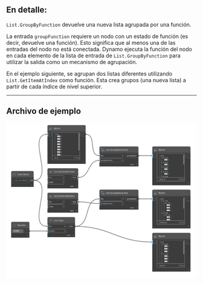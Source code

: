 ## En detalle:
`List.GroupByFunction` devuelve una nueva lista agrupada por una función.

La entrada `groupFunction` requiere un nodo con un estado de función (es decir, devuelve una función). Esto significa que al menos una de las entradas del nodo no está conectada. Dynamo ejecuta la función del nodo en cada elemento de la lista de entrada de `List.GroupByFunction` para utilizar la salida como un mecanismo de agrupación.

En el ejemplo siguiente, se agrupan dos listas diferentes utilizando `List.GetItemAtIndex` como función. Esta crea grupos (una nueva lista) a partir de cada índice de nivel superior.
___
## Archivo de ejemplo

![List.GroupByFunction](./List.GroupByFunction_img.jpg)
